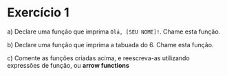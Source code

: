 # Exercício 1

a) Declare uma função que imprima `Olá, [SEU NOME]!`. Chame esta função.

b) Declare uma função que imprima a tabuada do 6. Chame esta função.

c) Comente as funções criadas acima, e reescreva-as utilizando expressões de função, ou __arrow functions__